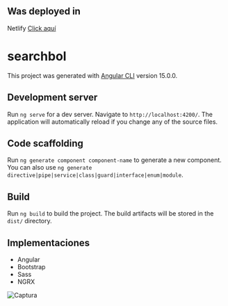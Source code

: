 ## Was deployed in

Netlify [Click aquí](https://searchbol.netlify.app/)

# searchbol

This project was generated with [Angular CLI](https://github.com/angular/angular-cli) version 15.0.0.

## Development server

Run `ng serve` for a dev server. Navigate to `http://localhost:4200/`. The application will automatically reload if you change any of the source files.

## Code scaffolding

Run `ng generate component component-name` to generate a new component. You can also use `ng generate directive|pipe|service|class|guard|interface|enum|module`.

## Build

Run `ng build` to build the project. The build artifacts will be stored in the `dist/` directory.

## Implementaciones

- Angular
- Bootstrap
- Sass
- NGRX


![Captura](https://github.com/jeferun/searchbol/blob/master/screen-searchbol.png?raw=true)